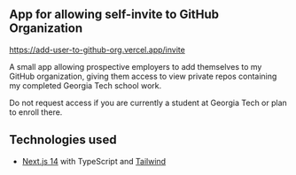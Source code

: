 ## App for allowing self-invite to GitHub Organization

https://add-user-to-github-org.vercel.app/invite

A small app allowing prospective employers to add themselves to my GitHub organization, giving them access to view private repos containing my completed Georgia Tech school work.

Do not request access if you are currently a student at Georgia Tech or plan to enroll there.


## Technologies used

* [Next.js 14](https://nextjs.org/) with TypeScript and [Tailwind](https://tailwindcss.com/)
